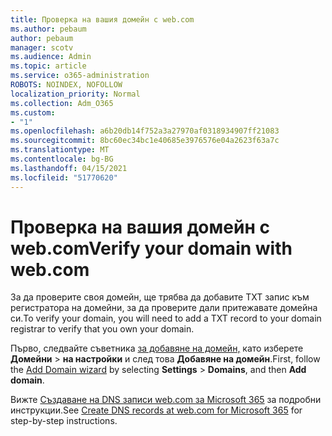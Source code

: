 ```yaml
---
title: Проверка на вашия домейн с web.com
ms.author: pebaum
author: pebaum
manager: scotv
ms.audience: Admin
ms.topic: article
ms.service: o365-administration
ROBOTS: NOINDEX, NOFOLLOW
localization_priority: Normal
ms.collection: Adm_O365
ms.custom:
- "1"
ms.openlocfilehash: a6b20db14f752a3a27970af0318934907ff21083
ms.sourcegitcommit: 8bc60ec34bc1e40685e3976576e04a2623f63a7c
ms.translationtype: MT
ms.contentlocale: bg-BG
ms.lasthandoff: 04/15/2021
ms.locfileid: "51770620"
---
```

# <a name="verify-your-domain-with-webcom"></a><span data-ttu-id="4340f-102">Проверка на вашия домейн с web.com</span><span class="sxs-lookup"><span data-stu-id="4340f-102">Verify your domain with web.com</span></span>

<span data-ttu-id="4340f-103">За да проверите своя домейн, ще трябва да добавите TXT запис към регистратора на домейни, за да проверите дали притежавате домейна си.</span><span class="sxs-lookup"><span data-stu-id="4340f-103">To verify your domain, you will need to add a TXT record to your domain registrar to verify that you own your domain.</span></span> 

<span data-ttu-id="4340f-104">Първо, следвайте съветника [за добавяне на домейн,](https://admin.microsoft.com/Adminportal#/Domains) като изберете **Домейни** \> **на настройки** и след това **Добавяне на домейн**.</span><span class="sxs-lookup"><span data-stu-id="4340f-104">First, follow the [Add Domain wizard](https://admin.microsoft.com/Adminportal#/Domains) by selecting **Settings** \> **Domains**, and then **Add domain**.</span></span>
  
<span data-ttu-id="4340f-105">Вижте [Създаване на DNS записи web.com за Microsoft 365](https://docs.microsoft.com/microsoft-365/admin/dns/create-dns-records-at-web-com) за подробни инструкции.</span><span class="sxs-lookup"><span data-stu-id="4340f-105">See [Create DNS records at web.com for Microsoft 365](https://docs.microsoft.com/microsoft-365/admin/dns/create-dns-records-at-web-com) for step-by-step instructions.</span></span>